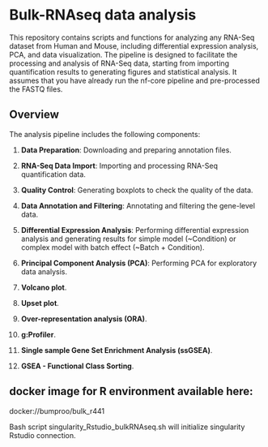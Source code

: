 # Bulk-RNAseq data analysis

This repository contains scripts and functions for analyzing any RNA-Seq dataset from Human and Mouse, including differential expression analysis, PCA, and data visualization. The pipeline is designed to facilitate the processing and analysis of RNA-Seq data, starting from importing quantification results to generating figures and statistical analysis. 
It assumes that you have already run the nf-core pipeline and pre-processed the FASTQ files.

## Overview

The analysis pipeline includes the following components:

1. **Data Preparation**: Downloading and preparing annotation files.

2. **RNA-Seq Data Import**: Importing and processing RNA-Seq quantification data.

3. **Quality Control**: Generating boxplots to check the quality of the data.

4. **Data Annotation and Filtering**: Annotating and filtering the gene-level data.

5. **Differential Expression Analysis**: Performing differential expression analysis and generating results for simple model (~Condition) or complex model with batch effect (~Batch + Condition).

6. **Principal Component Analysis (PCA)**: Performing PCA for exploratory data analysis.

7. **Volcano plot**.

8. **Upset plot**.

9. **Over-representation analysis (ORA)**.

10. **g:Profiler**.

11. **Single sample Gene Set Enrichment Analysis (ssGSEA)**.

12. **GSEA - Functional Class Sorting**.

## docker image for R environment available here:

docker://bumproo/bulk_r441

Bash script singularity_Rstudio_bulkRNAseq.sh will initialize singularity Rstudio connection.
